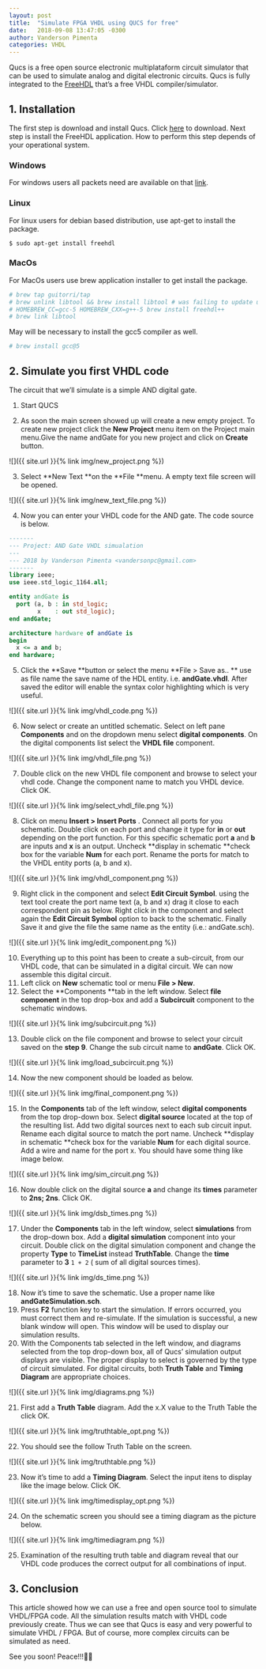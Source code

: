 ```yaml
---
layout: post
title:  "Simulate FPGA VHDL using QUCS for free"
date:   2018-09-08 13:47:05 -0300
author: Vanderson Pimenta
categories: VHDL
---
```


Qucs is a free open source electronic multiplataform circuit simulator that can be used to simulate analog and digital electronic circuits. Qucs is fully integrated to the [FreeHDL](http://freehdl.seul.org) that’s a free VHDL compiler/simulator.

## 1. Installation
The first step is download and install Qucs. Click [here](http://qucs.sourceforge.net) to download. 
Next step is install the FreeHDL application. How to perform this step depends of your operational system. 

### Windows
For windows users all packets need are available on that [link](https://sourceforge.net/projects/qucs/files/freehdl/). 
### Linux
For linux users for debian based distribution, use apt-get to install the package. 
```
$ sudo apt-get install freehdl
```
### MacOs
 For MacOs users use brew application installer to get install the package.
```bash
# brew tap guitorri/tap
# brew unlink libtool && brew install libtool # was failing to update under gcc-5~
# HOMEBREW_CC=gcc-5 HOMEBREW_CXX=g++-5 brew install freehdl++
# brew link libtool
```

May will be necessary to install the gcc5 compiler as well.
```bash
# brew install gcc@5
```

## 2. Simulate you first VHDL code
The circuit that we’ll simulate is a simple AND digital gate.

1. Start QUCS

2. As soon the main screen showed up will create a new empty project. To create new project click the **New Project** menu item on the Project main menu.Give the name andGate for you new project and click on **Create** button.

![]({{ site.url }}{% link img/new_project.png %})

3. Select **New Text **on the **File **menu. A empty text file screen will be opened.

![]({{ site.url }}{% link img/new_text_file.png %})

4. Now you can enter your VHDL code for the AND gate. The code source is below.

```vhdl
-------
--- Project: AND Gate VHDL simualation
---
--- 2018 by Vanderson Pimenta <vandersonpc@gmail.com>
-------
library ieee;
use ieee.std_logic_1164.all;

entity andGate is
  port (a, b : in std_logic;
		x    : out std_logic);
end andGate;

architecture hardware of andGate is
begin
  x <= a and b;
end hardware;
```

5.  Click the **Save **button or select the menu **File \> Save as.. ** use as file name the save name of the HDL entity. i.e. **andGate.vhdl**. After saved the editor will enable the syntax color highlighting which is very useful.

![]({{ site.url }}{% link img/vhdl_code.png %})

6. Now select or create an untitled schematic. Select on left pane **Components** and on the dropdown menu select **digital components**. On the digital components list select the **VHDL file** component.

![]({{ site.url }}{% link img/vhdl_file.png %})

7. Double click on the new VHDL file component and browse to select your vhdl code. Change the component name to match you VHDL device. Click OK.

![]({{ site.url }}{% link img/select_vhdl_file.png %})

8. Click on menu **Insert \> Insert Ports** . Connect all ports for you schematic. Double click on each port and change it type for **in** or **out** depending on the port function. For this specific schematic port **a** and **b** are inputs and **x** is an output. Uncheck **display in schematic **check box for the variable **Num** for each port. Rename the ports for match to the VHDL entity ports (a, b and x). 

![]({{ site.url }}{% link img/vhdl_component.png %})

9. Right click in the component and select **Edit Circuit Symbol**. using the text tool create the port name text (a, b and x) drag it close to each correspondent pin as below. Right click in the component and select again the **Edit Circuit Symbol** option to back to the schematic. Finally Save it and give the file the same name as the entity (i.e.: andGate.sch).

![]({{ site.url }}{% link img/edit_component.png %})

10. Everything up to this point has been to create a sub-circuit, from our VHDL code, that can be simulated in a digital circuit. We can now assemble this digital circuit.
11. Left click on **New** schematic tool or menu **File \> New**.
12. Select the **Components **tab in the left window. Select **file component** in the top drop-box and add a **Subcircuit** component to the schematic windows.

![]({{ site.url }}{% link img/subcircuit.png %})

13. Double click on the file component and browse to select your circuit saved on the **step 9**. Change the sub circuit name to **andGate**. Click OK.

![]({{ site.url }}{% link img/load_subcircuit.png %})

14. Now the new component should be loaded as below.

![]({{ site.url }}{% link img/final_component.png %})

15. In the **Components** tab of the left window, select **digital components** from the top drop-down box. Select **digital source** located at the top of the resulting list. Add two digital sources next to each sub circuit input. Rename each digital source to match the port name. Uncheck **display in schematic **check box for the variable **Num** for each digital source. Add a wire and name for the port x. You should have some thing like image below.  

![]({{ site.url }}{% link img/sim_circuit.png %})

16. Now double click on the digital source **a** and change its **times** parameter to **2ns; 2ns**. Click OK.

![]({{ site.url }}{% link img/dsb_times.png %})

17. Under the **Components** tab in the left window, select **simulations** from the drop-down box. Add a **digital simulation** component into your circuit. Double click on the digital simulation component and change the property **Type** to **TimeList** instead **TruthTable**. Change the **time** parameter to **3**  `1 + 2` ( sum of all digital sources times). 

![]({{ site.url }}{% link img/ds_time.png %})

18. Now it’s time to save the schematic. Use a proper name like **andGateSimulation.sch**.
19. Press **F2** function key to start the simulation. If errors occurred, you must correct them and re-simulate. If the simulation is successful, a new blank window will open. This window will be used to display our simulation results.
20. With the Components tab selected in the left window, and diagrams selected from the top drop-down box, all of Qucs’ simulation output displays are visible. The proper display to select is governed by the type of circuit simulated. For digital circuits, both **Truth Table** and **Timing Diagram** are appropriate choices.

![]({{ site.url }}{% link img/diagrams.png %})

21. First add a **Truth Table** diagram. Add the x.X value to the Truth Table the click OK.

![]({{ site.url }}{% link img/truthtable_opt.png %})

22. You should see the follow Truth Table on the screen.

![]({{ site.url }}{% link img/truthtable.png %})

23. Now it’s time to add a **Timing Diagram**. Select the input itens to display like the image below. Click OK.

![]({{ site.url }}{% link img/timedisplay_opt.png %})

24. On the schematic screen you should see a timing diagram as the picture below.

![]({{ site.url }}{% link img/timediagram.png %})

25. Examination of the resulting truth table and diagram reveal that our VHDL code produces the correct output for all combinations of input. 

## 3. Conclusion
This article showed how we can use a free and open source tool to simulate VHDL/FPGA code. All the simulation results match with VHDL code previously create. Thus we can see that Qucs is easy and very powerful to simulate VHDL / FPGA. But of course, more complex circuits can be simulated as need. 


See you soon! Peace!!!🖖🏻
